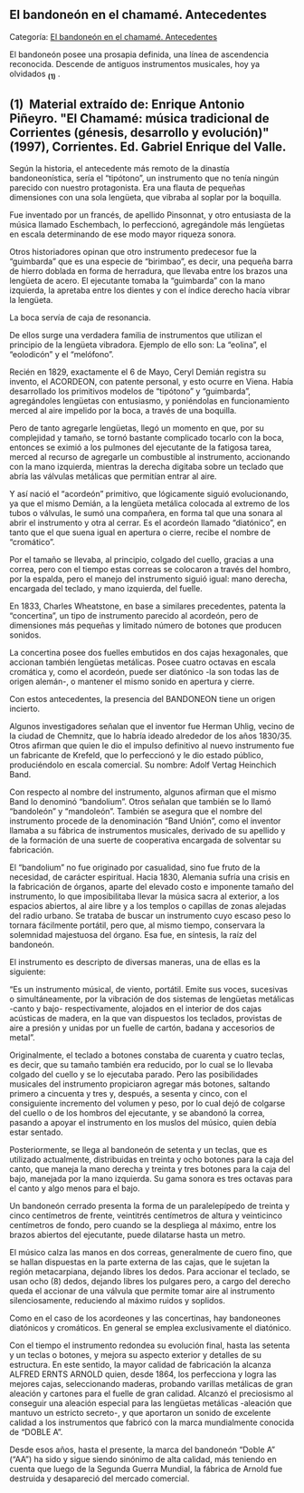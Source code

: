 ## El bandoneón en el chamamé. Antecedentes

Categoría: [El bandoneón en el chamamé. Antecedentes](http://descubrircorrientes.com.ar/2012/index.php/1603-cultura/4-musica/los-antecedentes-instrumentales-y-los-musicos-chamameceros/el-bandoneon-en-el-chamame-antecedentes)

El bandoneón posee una prosapia definida, una línea de ascendencia reconocida. Descende de antiguos instrumentos musicales, hoy ya olvidados <sub><strong><span><span>(1)</span></span></strong></sub> .

## **(1)**  Material extraído de: Enrique Antonio Piñeyro. "El Chamamé: música tradicional de Corrientes (génesis, desarrollo y evolución)" (1997), Corrientes. Ed. Gabriel Enrique del Valle.

Según la historia, el antecedente más remoto de la dinastía bandoneonística, sería el “tipótono”, un instrumento que no tenía ningún parecido con nuestro protagonista. Era una flauta de pequeñas dimensiones con una sola lengüeta, que vibraba al soplar por la boquilla.

Fue inventado por un francés, de apellido Pinsonnat, y otro entusiasta de la música llamado Eschembach, lo perfeccionó, agregándole más lengüetas en escala determinando de ese modo mayor riqueza sonora.

Otros historiadores opinan que otro instrumento predecesor fue la “guimbarda” que es una especie de “birimbao”, es decir, una pequeña barra de hierro doblada en forma de herradura, que llevaba entre los brazos una lengüeta de acero. El ejecutante tomaba la “guimbarda” con la mano izquierda, la apretaba entre los dientes y con el índice derecho hacía vibrar la lengüeta.

La boca servía de caja de resonancia.

De ellos surge una verdadera familia de instrumentos que utilizan el principio de la lengüeta vibradora. Ejemplo de ello son: La “eolina”, el “eolodicón” y el “melófono”.

Recién en 1829, exactamente el 6 de Mayo, Ceryl Demián registra su invento, el ACORDEON, con patente personal, y esto ocurre en Viena. Había desarrollado los primitivos modelos de “tipótono” y “guimbarda”, agregándoles lengüetas con entusiasmo, y poniéndolas en funcionamiento merced al aire impelido por la boca, a través de una boquilla.

Pero de tanto agregarle lengüetas, llegó un momento en que, por su complejidad y tamaño, se tornó bastante complicado tocarlo con la boca, entonces se eximió a los pulmones del ejecutante de la fatigosa tarea, merced al recurso de agregarle un combustible al instrumento, accionando con la mano izquierda, mientras la derecha digitaba sobre un teclado que abría las válvulas metálicas que permitían entrar al aire.

Y así nació el “acordeón” primitivo, que lógicamente siguió evolucionando, ya que el mismo Demián, a la lengüeta metálica colocada al extremo de los tubos o válvulas, le sumó una compañera, en forma tal que una sonara al abrir el instrumento y otra al cerrar. Es el acordeón llamado “diatónico”, en tanto que el que suena igual en apertura o cierre, recibe el nombre de “cromático”.

Por el tamaño se llevaba, al principio, colgado del cuello, gracias a una correa, pero con el tiempo estas correas se colocaron a través del hombro, por la espalda, pero el manejo del instrumento siguió igual: mano derecha, encargada del teclado, y mano izquierda, del fuelle.

En 1833, Charles Wheatstone, en base a similares precedentes, patenta la “concertina”, un tipo de instrumento parecido al acordeón, pero de dimensiones más pequeñas y limitado número de botones que producen sonidos.

La concertina posee dos fuelles embutidos en dos cajas hexagonales, que accionan también lengüetas metálicas. Posee cuatro octavas en escala cromática y, como el acordeón, puede ser diatónico -la son todas las de origen alemán-, o mantener el mismo sonido en apertura y cierre.

Con estos antecedentes, la presencia del BANDONEON tiene un origen incierto.

Algunos investigadores señalan que el inventor fue Herman Uhlig, vecino de la ciudad de Chemnitz, que lo habría ideado alrededor de los años 1830/35. Otros afirman que quien le dio el impulso definitivo al nuevo instrumento fue un fabricante de Krefeld, que lo perfeccionó y le dio estado público, produciéndolo en escala comercial. Su nombre: Adolf Vertag Heinchich Band.

Con respecto al nombre del instrumento, algunos afirman que el mismo Band lo denominó “bandolium”. Otros señalan que también se lo llamó “bandoleón” y “mandoleón”. También se asegura que el nombre del instrumento procede de la denominación “Band Unión”, como el inventor llamaba a su fábrica de instrumentos musicales, derivado de su apellido y de la formación de una suerte de cooperativa encargada de solventar su fabricación.

El “bandolium” no fue originado por casualidad, sino fue fruto de la necesidad, de carácter espiritual. Hacia 1830, Alemania sufría una crisis en la fabricación de órganos, aparte del elevado costo e imponente tamaño del instrumento, lo que imposibilitaba llevar la música sacra al exterior, a los espacios abiertos, al aire libre y a los templos o capillas de zonas alejadas del radio urbano. Se trataba de buscar un instrumento cuyo escaso peso lo tornara fácilmente portátil, pero que, al mismo tiempo, conservara la solemnidad majestuosa del órgano. Esa fue, en síntesis, la raíz del bandoneón.

El instrumento es descripto de diversas maneras, una de ellas es la siguiente:

“Es un instrumento músical, de viento, portátil. Emite sus voces, sucesivas o simultáneamente, por la vibración de dos sistemas de lengüetas metálicas -canto y bajo- respectivamente, alojados en el interior de dos cajas acústicas de madera, en la que van dispuestos los teclados, provistas de aire a presión y unidas por un fuelle de cartón, badana y accesorios de metal”.

Originalmente, el teclado a botones constaba de cuarenta y cuatro teclas, es decir, que su tamaño también era reducido, por lo cual se lo llevaba colgado del cuello y se lo ejecutaba parado. Pero las posibilidades musicales del instrumento propiciaron agregar más botones, saltando primero a cincuenta y tres y, después, a sesenta y cinco, con el consiguiente incremento del volumen y peso, por lo cual dejó de colgarse del cuello o de los hombros del ejecutante, y se abandonó la correa, pasando a apoyar el instrumento en los muslos del músico, quien debía estar sentado.

Posteriormente, se llega al bandoneón de setenta y un teclas, que es utilizado actualmente, distribuidas en treinta y ocho botones para la caja del canto, que maneja la mano derecha y treinta y tres botones para la caja del bajo, manejada por la mano izquierda. Su gama sonora es tres octavas para el canto y algo menos para el bajo.

Un bandoneón cerrado presenta la forma de un paralelepípedo de treinta y cinco centímetros de frente, veintitrés centímetros de altura y veinticinco centímetros de fondo, pero cuando se la despliega al máximo, entre los brazos abiertos del ejecutante, puede dilatarse hasta un metro.

El músico calza las manos en dos correas, generalmente de cuero fino, que se hallan dispuestas en la parte externa de las cajas, que le sujetan la región metacarpiana, dejando libres los dedos. Para accionar el teclado, se usan ocho (8) dedos, dejando libres los pulgares pero, a cargo del derecho queda el accionar de una válvula que permite tomar aire al instrumento silenciosamente, reduciendo al máximo ruidos y soplidos.

Como en el caso de los acordeones y las concertinas, hay bandoneones diatónicos y cromáticos. En general se emplea exclusivamente el diatónico.

Con el tiempo el instrumento redondea su evolución final, hasta las setenta y un teclas o botones, y mejora su aspecto exterior y detalles de su estructura. En este sentido, la mayor calidad de fabricación la alcanza ALFRED ERNTS ARNOLD quien, desde 1864, los perfecciona y logra las mejores cajas, seleccionando maderas, probando varillas metálicas de gran aleación y cartones para el fuelle de gran calidad. Alcanzó el preciosismo al conseguir una aleación especial para las lengüetas metálicas -aleación que mantuvo un estricto secreto-, y que aportaron un sonido de excelente calidad a los instrumentos que fabricó con la marca mundialmente conocida de “DOBLE A”.

Desde esos años, hasta el presente, la marca del bandoneón “Doble A” (“AA”) ha sido y sigue siendo sinónimo de alta calidad, más teniendo en cuenta que luego de la Segunda Guerra Mundial, la fábrica de Arnold fue destruida y desapareció del mercado comercial.
